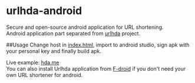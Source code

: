 # urlhda-android
Secure and open-source android application for URL shortening.  
Android application part separated from [urlhda](https://github.com/cryptofuture/urlhda) project.

##Usage
Change host in [index.html](https://raw.githubusercontent.com/cryptofuture/urlhda-android/master/app/src/main/assets/index.html), import to android studio, sign apk with your personal key and finally build apk.

Live example: [hda.me](https://hda.me)  
You can also install Urlhda application from [F-droid](https://f-droid.org/repository/browse/?fdid=me.hda.urlhda) if you don't need your own URL shortener for android.
